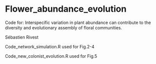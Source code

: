 # Flower_abundance_evolution
Code for: Interspecific variation in plant abundance can contribute to the diversity and evolutionary assembly of floral communities.

Sébastien Rivest

Code_network_simulation.R used for Fig.2-4

Code_new_colonist_evolution.R used for Fig.5
